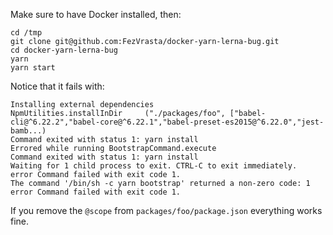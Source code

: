 Make sure to have Docker installed, then:

```
cd /tmp
git clone git@github.com:FezVrasta/docker-yarn-lerna-bug.git
cd docker-yarn-lerna-bug
yarn
yarn start
```

Notice that it fails with:

```
Installing external dependencies
NpmUtilities.installInDir     ("./packages/foo", ["babel-cli@^6.22.2","babel-core@^6.22.1","babel-preset-es2015@^6.22.0","jest-bamb...)
Command exited with status 1: yarn install
Errored while running BootstrapCommand.execute
Command exited with status 1: yarn install
Waiting for 1 child process to exit. CTRL-C to exit immediately.
error Command failed with exit code 1.
The command '/bin/sh -c yarn bootstrap' returned a non-zero code: 1
error Command failed with exit code 1.
```

If you remove the `@scope` from `packages/foo/package.json` everything works fine.
